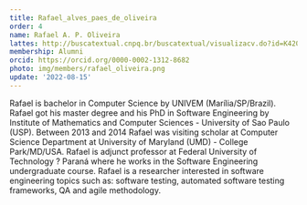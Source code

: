 ```yaml
---
title: Rafael_alves_paes_de_oliveira
order: 4
name: Rafael A. P. Oliveira
lattes: http://buscatextual.cnpq.br/buscatextual/visualizacv.do?id=K4204762P2
membership: Alumni
orcid: https://orcid.org/0000-0002-1312-8682
photo: img/members/rafael_oliveira.png
update: '2022-08-15'
---
```


Rafael is bachelor in Computer Science by UNIVEM (Marília/SP/Brazil). Rafael got his master degree and his PhD in Software Engineering by Institute of Mathematics and Computer Sciences - University of Sao Paulo (USP). Between 2013 and 2014 Rafael was visiting scholar at Computer Science Department at University of Maryland (UMD) - College Park/MD/USA. Rafael is adjunct professor at Federal University of Technology ? Paraná where he works in the Software Engineering undergraduate course. Rafael is a researcher interested in software engineering topics such as: software testing, automated software testing frameworks, QA and agile methodology.
